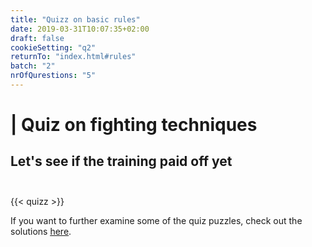 ```yaml
---
title: "Quizz on basic rules"
date: 2019-03-31T10:07:35+02:00
draft: false
cookieSetting: "q2"
returnTo: "index.html#rules"
batch: "2"
nrOfQurestions: "5"
---
```


# | Quiz on fighting techniques
## Let's see if the training paid off yet <br><br>

{{< quizz >}}

If you want to further examine some of the quiz puzzles, check out the solutions <a href="../../lessons/solutions2" noreferrer noopener><u>here</u></a>. 
